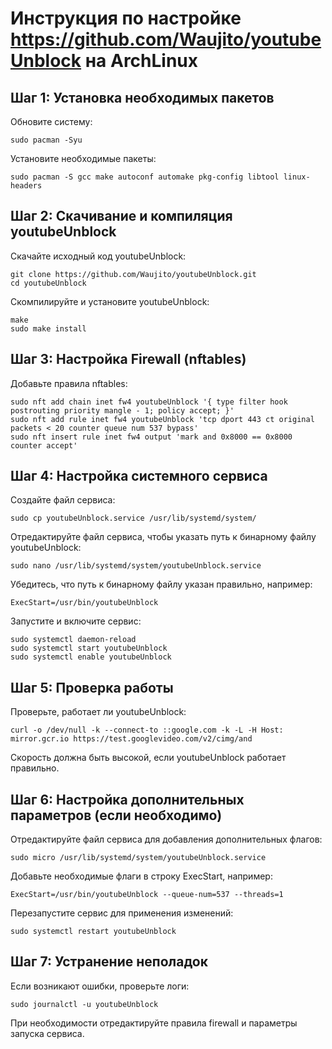 # Инструкция по настройке https://github.com/Waujito/youtubeUnblock на ArchLinux
## Шаг 1: Установка необходимых пакетов
Обновите систему:
```
sudo pacman -Syu
```
Установите необходимые пакеты:
```
sudo pacman -S gcc make autoconf automake pkg-config libtool linux-headers
```
## Шаг 2: Скачивание и компиляция youtubeUnblock
Скачайте исходный код youtubeUnblock:
```
git clone https://github.com/Waujito/youtubeUnblock.git
cd youtubeUnblock
```
Скомпилируйте и установите youtubeUnblock:
```
make
sudo make install
```
## Шаг 3: Настройка Firewall (nftables)
Добавьте правила nftables:
```
sudo nft add chain inet fw4 youtubeUnblock '{ type filter hook postrouting priority mangle - 1; policy accept; }'
sudo nft add rule inet fw4 youtubeUnblock 'tcp dport 443 ct original packets < 20 counter queue num 537 bypass'
sudo nft insert rule inet fw4 output 'mark and 0x8000 == 0x8000 counter accept'
```
## Шаг 4: Настройка системного сервиса
Создайте файл сервиса:
```
sudo cp youtubeUnblock.service /usr/lib/systemd/system/
```
Отредактируйте файл сервиса, чтобы указать путь к бинарному файлу youtubeUnblock:
```
sudo nano /usr/lib/systemd/system/youtubeUnblock.service
```
Убедитесь, что путь к бинарному файлу указан правильно, например:
```
ExecStart=/usr/bin/youtubeUnblock
```
Запустите и включите сервис:
```
sudo systemctl daemon-reload
sudo systemctl start youtubeUnblock
sudo systemctl enable youtubeUnblock
```
## Шаг 5: Проверка работы
Проверьте, работает ли youtubeUnblock:
```
curl -o /dev/null -k --connect-to ::google.com -k -L -H Host: mirror.gcr.io https://test.googlevideo.com/v2/cimg/and
```
Скорость должна быть высокой, если youtubeUnblock работает правильно.
## Шаг 6: Настройка дополнительных параметров (если необходимо)
Отредактируйте файл сервиса для добавления дополнительных флагов:
```
sudo micro /usr/lib/systemd/system/youtubeUnblock.service
```
Добавьте необходимые флаги в строку ExecStart, например:
```
ExecStart=/usr/bin/youtubeUnblock --queue-num=537 --threads=1
```
Перезапустите сервис для применения изменений:
```
sudo systemctl restart youtubeUnblock
```
## Шаг 7: Устранение неполадок
Если возникают ошибки, проверьте логи:
```
sudo journalctl -u youtubeUnblock
```
При необходимости отредактируйте правила firewall и параметры запуска сервиса.
